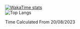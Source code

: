 [![WakaTime stats](https://github-readme-stats.vercel.app/api/wakatime?username=FabioTambu&theme=nord&langs_count=10)](https://github.com/FabioTambu/github-readme-stats)    
![Top Langs](https://github-readme-stats.vercel.app/api/top-langs/?username=FabioTambu&theme=nord&langs)

Time Calculated From 20/08/2023
